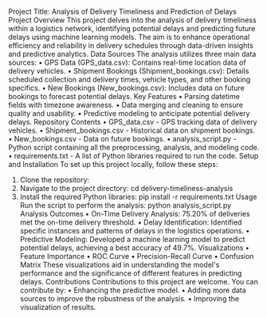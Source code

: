 Project Title: Analysis of Delivery Timeliness and Prediction of Delays
Project Overview
This project delves into the analysis of delivery timeliness within a logistics network, identifying potential delays and predicting future delays using machine learning models. The aim is to enhance operational efficiency and reliability in delivery schedules through data-driven insights and predictive analytics.
Data Sources
The analysis utilizes three main data sources:
•	GPS Data (GPS_data.csv): Contains real-time location data of delivery vehicles.
•	Shipment Bookings (Shipment_bookings.csv): Details scheduled collection and delivery times, vehicle types, and other booking specifics.
•	New Bookings (New_bookings.csv): Includes data on future bookings to forecast potential delays.
Key Features
•	Parsing datetime fields with timezone awareness.
•	Data merging and cleaning to ensure quality and usability.
•	Predictive modeling to anticipate potential delivery delays.
Repository Contents
•	GPS_data.csv - GPS tracking data of delivery vehicles.
•	Shipment_bookings.csv - Historical data on shipment bookings.
•	New_bookings.csv - Data on future bookings.
•	analysis_script.py - Python script containing all the preprocessing, analysis, and modeling code.
•	requirements.txt - A list of Python libraries required to run the code.
Setup and Installation
To set up this project locally, follow these steps:
1.	Clone the repository:
2.	Navigate to the project directory: 
cd delivery-timeliness-analysis 
3.	Install the required Python libraries:
pip install -r requirements.txt 
Usage
Run the script to perform the analysis:
python analysis_script.py 
Analysis Outcomes
•	On-Time Delivery Analysis: 75.20% of deliveries met the on-time delivery threshold.
•	Delay Identification: Identified specific instances and patterns of delays in the logistics operations.
•	Predictive Modeling: Developed a machine learning model to predict potential delays, achieving a best accuracy of 49.7%.
Visualizations
•	Feature Importance
•	ROC Curve
•	Precision-Recall Curve
•	Confusion Matrix
These visualizations aid in understanding the model's performance and the significance of different features in predicting delays.
Contributions
Contributions to this project are welcome. You can contribute by:
•	Enhancing the predictive model.
•	Adding more data sources to improve the robustness of the analysis.
•	Improving the visualization of results.

